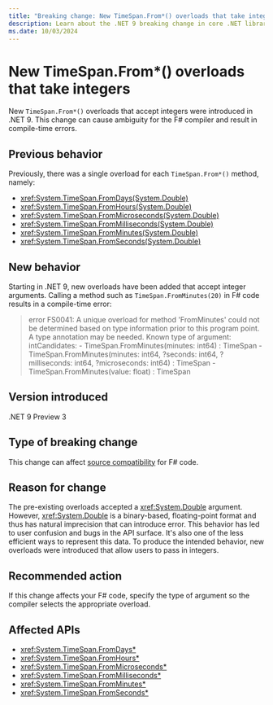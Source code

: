 ```yaml
---
title: "Breaking change: New TimeSpan.From*() overloads that take integers"
description: Learn about the .NET 9 breaking change in core .NET libraries where new TimeSpan.From*() overloads were introduced that take integer arguments.
ms.date: 10/03/2024
---
```

# New TimeSpan.From*() overloads that take integers

New `TimeSpan.From*()` overloads that accept integers were introduced in .NET 9. This change can cause ambiguity for the F# compiler and result in compile-time errors.

## Previous behavior

Previously, there was a single overload for each `TimeSpan.From*()` method, namely:

- <xref:System.TimeSpan.FromDays(System.Double)>
- <xref:System.TimeSpan.FromHours(System.Double)>
- <xref:System.TimeSpan.FromMicroseconds(System.Double)>
- <xref:System.TimeSpan.FromMilliseconds(System.Double)>
- <xref:System.TimeSpan.FromMinutes(System.Double)>
- <xref:System.TimeSpan.FromSeconds(System.Double)>

## New behavior

Starting in .NET 9, new overloads have been added that accept integer arguments. Calling a method such as `TimeSpan.FromMinutes(20)` in F# code results in a compile-time error:

> error FS0041: A unique overload for method 'FromMinutes' could not be determined based on type information prior to this program point. A type annotation may be needed. Known type of argument: intCandidates: - TimeSpan.FromMinutes(minutes: int64) : TimeSpan - TimeSpan.FromMinutes(minutes: int64, ?seconds: int64, ?milliseconds: int64, ?microseconds: int64) : TimeSpan - TimeSpan.FromMinutes(value: float) : TimeSpan

## Version introduced

.NET 9 Preview 3

## Type of breaking change

This change can affect [source compatibility](../../categories.md#source-compatibility) for F# code.

## Reason for change

The pre-existing overloads accepted a <xref:System.Double> argument. However, <xref:System.Double> is a binary-based, floating-point format and thus has natural imprecision that can introduce error. This behavior has led to user confusion and bugs in the API surface. It's also one of the less efficient ways to represent this data. To produce the intended behavior, new overloads were introduced that allow users to pass in integers.

## Recommended action

If this change affects your F# code, specify the type of argument so the compiler selects the appropriate overload.

## Affected APIs

- <xref:System.TimeSpan.FromDays*>
- <xref:System.TimeSpan.FromHours*>
- <xref:System.TimeSpan.FromMicroseconds*>
- <xref:System.TimeSpan.FromMilliseconds*>
- <xref:System.TimeSpan.FromMinutes*>
- <xref:System.TimeSpan.FromSeconds*>
